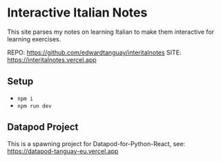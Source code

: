 # Interactive Italian Notes

This site parses my notes on learning Italian to make them interactive for learning exercises.

REPO: https://github.com/edwardtanguay/interitalnotes
SITE: https://interitalnotes.vercel.app

## Setup

-   `npm i`
-   `npm run dev`

## Datapod Project

This is a spawning project for Datapod-for-Python-React, see: https://datapod-tanguay-eu.vercel.app
